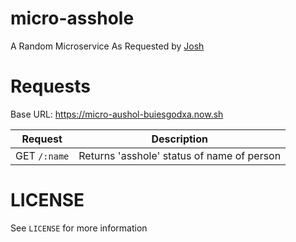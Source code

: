 # micro-asshole
A Random Microservice As Requested by [Josh](https://github.com/josh-)

# Requests
Base URL: https://micro-aushol-buiesgodxa.now.sh

| Request | Description |
| -------- | ----- |
| GET `/:name` | Returns 'asshole' status of name of person |

# LICENSE
See `LICENSE` for more information
